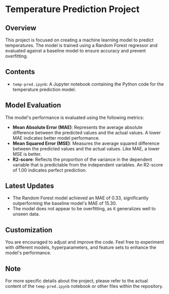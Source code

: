 # Temperature Prediction Project

## Overview
This project is focused on creating a machine learning model to predict temperatures. The model is trained using a Random Forest regressor and evaluated against a baseline model to ensure accuracy and prevent overfitting.

## Contents
- `temp-pred.ipynb`: A Jupyter notebook containing the Python code for the temperature prediction model.

## Model Evaluation
The model's performance is evaluated using the following metrics:
- **Mean Absolute Error (MAE)**: Represents the average absolute difference between the predicted values and the actual values. A lower MAE indicates better model performance.
- **Mean Squared Error (MSE)**: Measures the average squared difference between the predicted values and the actual values. Like MAE, a lower MSE is better.
- **R2-score**: Reflects the proportion of the variance in the dependent variable that is predictable from the independent variables. An R2-score of 1.00 indicates perfect prediction.

## Latest Updates
- The Random Forest model achieved an MAE of 0.33, significantly outperforming the baseline model's MAE of 15.30.
- The model does not appear to be overfitting, as it generalizes well to unseen data.

## Customization
You are encouraged to adjust and improve the code. Feel free to experiment with different models, hyperparameters, and feature sets to enhance the model's performance.

## Note
For more specific details about the project, please refer to the actual content of the `temp-pred.ipynb` notebook or other files within the repository.
